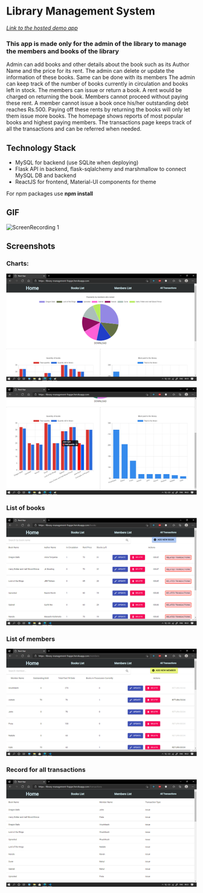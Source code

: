 # Library Management System
[*Link to the hosted demo app*](https://library-management-frappe.herokuapp.com/ "Library Management")
### This app is made only for the admin of the library to manage the members and books of the library
Admin can add books and other details about the book such as its Author Name and the price for its
rent. The admin can delete or update the information of these books. Same can be done with its members
The admin can keep track of the number of books currently in circulation and books left in stock.
The members can issue or return a book. A rent would be charged on returning the book. Members cannot
proceed without paying these rent. A member cannot issue a book once his/her outstanding debt reaches 
Rs.500. Paying off these rents by returning the books will only let them issue more books. The homepage
shows reports of most popular books and highest paying members. The transactions page keeps track of
all the transactions and can be referred when needed.





## Technology Stack
- MySQL for backend (use SQLite when deploying)
- Flask API in backend, flask-sqlalchemy and marshmallow to connect MySQL DB and backend
- ReactJS for frontend, Material-UI components for theme


For npm packages use **npm install**


## GIF

![ScreenRecording 1](https://github.com/kakarot98/library-management/blob/main/screenshots/ScreenRecording1.gif)


## Screenshots

### Charts:
![Screenshot 1](https://github.com/kakarot98/library-management/blob/main/screenshots/Screenshot1.png)

![Screenshot 2](https://github.com/kakarot98/library-management/blob/main/screenshots/Screenshot2.png)

### List of books
![Screenshot 3](https://github.com/kakarot98/library-management/blob/main/screenshots/Screenshot3.png)

### List of members
![Screenshot 4](https://github.com/kakarot98/library-management/blob/main/screenshots/Screenshot4.png)

### Record for all transactions
![Screenshot 5](https://github.com/kakarot98/library-management/blob/main/screenshots/Screenshot5.png)

